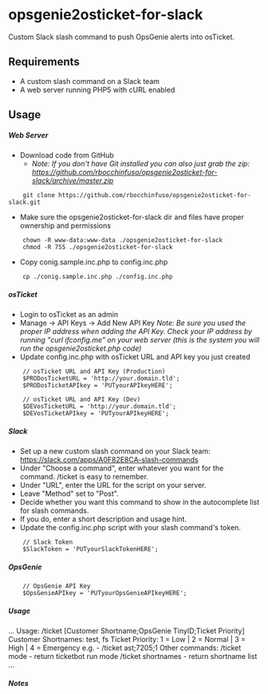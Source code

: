 # opsgenie2osticket-for-slack

Custom Slack slash command to push OpsGenie alerts into osTicket.

## Requirements
- A custom slash command on a Slack team
- A web server running PHP5 with cURL enabled

## Usage
##### Web Server
- Download code from GitHub
    - _Note:  If you don't have Git installed you can also just grab the zip:  https://github.com/rbocchinfuso/opsgenie2osticket-for-slack/archive/master.zip_
```
    git clone https://github.com/rbocchinfuso/opsgenie2osticket-for-slack.git
```

- Make sure the opsgenie2osticket-for-slack dir and files have proper ownership and permissions
```
    chown -R www-data:www-data ./opsgenie2osticket-for-slack
    chmod -R 755 ./opsgenie2osticket-for-slack
```

- Copy conig.sample.inc.php to config.inc.php
```
    cp ./conig.sample.inc.php ./config.inc.php
```

##### osTicket
- Login to osTicket as an admin
- Manage -> API Keys -> Add New API Key
_Note:  Be sure you used the proper IP address when adding the API Key.  Check your IP address by running "curl ifconfig.me" on your web server (this is the system you will run the opsgenie2osticket.php code)_
- Update config.inc.php with osTicket URL and API key you just created

```
    // osTicket URL and API Key (Production)
    $PRODosTicketURL = 'http://your.domain.tld';
    $PRODosTicketAPIkey = 'PUTyourAPIkeyHERE';

    // osTicket URL and API Key (Dev)
    $DEVosTicketURL = 'http://your.domain.tld';
    $DEVosTicketAPIkey = 'PUTyourAPIkeyHERE';
```

##### Slack
- Set up a new custom slash command on your Slack team: https://slack.com/apps/A0F82E8CA-slash-commands
- Under "Choose a command", enter whatever you want for the command. /ticket is easy to remember.
- Under "URL", enter the URL for the script on your server.
- Leave "Method" set to "Post".
- Decide whether you want this command to show in the autocomplete list for slash commands.
- If you do, enter a short description and usage hint.
- Update the config.inc.php script with your slash command's token.

```
    // Slack Token
    $SlackToken = 'PUTyourSlackTokenHERE';
```
##### OpsGenie

```
    // OpsGenie API Key
    $OpsGenieAPIkey = 'PUTyourOpsGenieAPIkeyHERE';
``` 

##### Usage
...
    Usage:  /ticket [Customer Shortname;OpsGenie TinyID;Ticket Priority]
     Customer Shortnames:  test, fs
     Ticket Priority:  1 = Low | 2 = Normal | 3 = High | 4 = Emergency
     e.g. - /ticket ast;7205;1
     Other commands:
       /ticket mode - return ticketbot run mode
       /ticket shortnames - return shortname list
...


##### Notes
